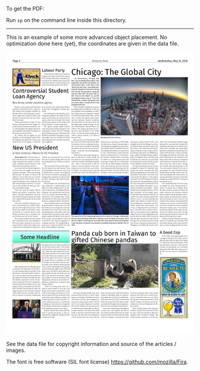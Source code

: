To get the PDF:

Run `sp` on the command line inside this directory.

----

This is an example of some more advanced object placement. No optimization done here (yet), the coordinates are given in the data file.

![Image of the result](firstpage.png)


See the data file for copyright information and source of the articles / images.

The font is free software (SIL font license) <https://github.com/mozilla/Fira>.

